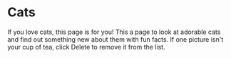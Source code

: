 # Cats
If you love cats, this page is for you! This a page to look at adorable cats and find out something new about them with fun facts. If one picture isn't your cup of tea, click Delete to remove it from the list.
